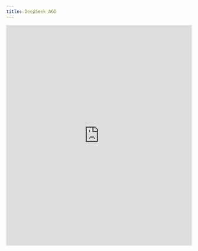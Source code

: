 ```yaml
---
title: DeepSeek AGI
---
```


<iframe src="https://www.deepseekv3.com/embed" width="100%" height="600px" frameborder="0"></iframe>
